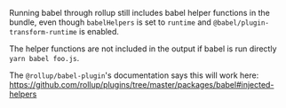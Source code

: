 Running babel through rollup still includes babel helper functions in the bundle, even though `babelHelpers` is set to `runtime` and `@babel/plugin-transform-runtime` is enabled.

The helper functions are not included in the output if babel is run directly `yarn babel foo.js`.

The `@rollup/babel-plugin`'s documentation says this will work here: https://github.com/rollup/plugins/tree/master/packages/babel#injected-helpers
